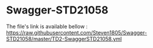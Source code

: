 # Swagger-STD21058

The file's link is available bellow : https://raw.githubusercontent.com/Steven1805/Swagger-STD21058/master/TD2-SwaggerSTD21058.yml
